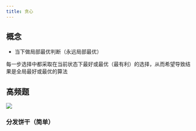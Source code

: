 ```yaml
---
title: 贪心
---
```


## 概念

- 当下做局部最优判断（永远局部最优）

每一步选择中都采取在当前状态下最好或最优（最有利）的选择，从而希望导致结果是全局最好或最优的算法

## 高频题

![](https://vp-blog-img.oss-cn-shanghai.aliyuncs.com/2021/algorithm/leetcode/%E8%B4%AA%E5%BF%83.png)

### 分发饼干（简单）

